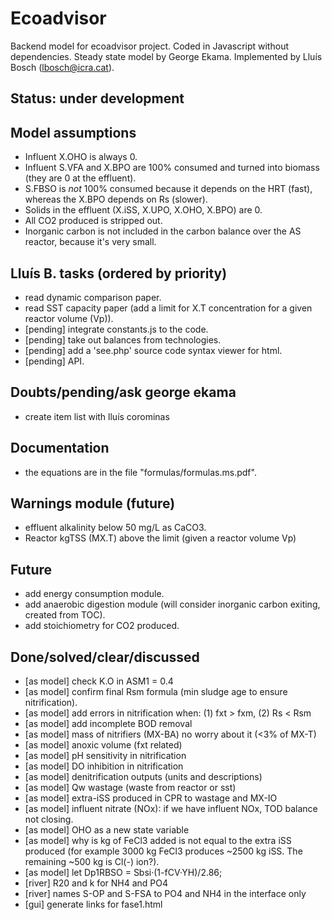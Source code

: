 # Ecoadvisor 
Backend model for ecoadvisor project. Coded in Javascript without dependencies.
Steady state model by George Ekama. Implemented by Lluís Bosch
(lbosch@icra.cat).

## Status: under development 

## Model assumptions
  - Influent X.OHO is always 0.
  - Influent S.VFA and X.BPO are 100% consumed and turned into biomass (they
    are 0 at the effluent).
  - S.FBSO is *not* 100% consumed because it depends on the HRT (fast), whereas
    the X.BPO depends on Rs (slower).
  - Solids in the effluent (X.iSS, X.UPO, X.OHO, X.BPO) are 0.
  - All CO2 produced is stripped out.
  - Inorganic carbon is not included in the carbon balance over the AS reactor,
    because it's very small.

## Lluís B. tasks (ordered by priority)
  - read dynamic comparison paper.
  - read SST capacity paper (add a limit for X.T concentration for a given
    reactor volume (Vp)).
  - [pending] integrate constants.js to the code.
  - [pending] take out balances from technologies.
  - [pending] add a 'see.php' source code syntax viewer for html.
  - [pending] API.
 
## Doubts/pending/ask george ekama
  - create item list with lluís corominas

## Documentation
  - the equations are in the file "formulas/formulas.ms.pdf".

## Warnings module (future)
  - effluent alkalinity below 50 mg/L as CaCO3.
  - Reactor kgTSS (MX.T) above the limit (given a reactor volume Vp)

## Future
  - add energy consumption module.
  - add anaerobic digestion module (will consider inorganic carbon exiting,
    created from TOC).
  - add stoichiometry for CO2 produced.

## Done/solved/clear/discussed
  - [as model] check K.O in ASM1 = 0.4
  - [as model] confirm final Rsm formula (min sludge age to ensure
    nitrification).
  - [as model] add errors in nitrification when: (1) fxt > fxm, (2) Rs  < Rsm
  - [as model] add incomplete BOD removal
  - [as model] mass of nitrifiers (MX-BA) no worry about it (<3% of MX-T)
  - [as model] anoxic volume (fxt related)
  - [as model] pH sensitivity in nitrification
  - [as model] DO inhibition in nitrification
  - [as model] denitrification outputs (units and descriptions)
  - [as model] Qw wastage (waste from reactor or sst)
  - [as model] extra-iSS produced in CPR to wastage and MX-IO
  - [as model] influent nitrate (NOx): if we have influent NOx, TOD balance not
    closing.
  - [as model] OHO as a new state variable
  - [as model] why is kg of FeCl3 added is not equal to the extra iSS produced
    (for example 3000 kg FeCl3 produces ~2500 kg iSS. The remaining ~500 kg is
    Cl(-) ion?).
  - [as model] let Dp1RBSO = Sbsi·(1-fCV·YH)/2.86;
  - [river] R20 and k for NH4 and PO4
  - [river] names S-OP and S-FSA to PO4 and NH4 in the interface only
  - [gui] generate links for fase1.html
